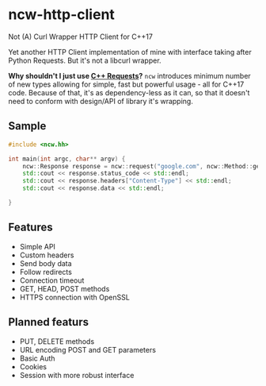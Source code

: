 # ncw-http-client
Not (A) Curl Wrapper HTTP Client for C++17

Yet another HTTP Client implementation of mine with interface taking after Python Requests. But it's not a libcurl wrapper.

**Why shouldn't I just use [C++ Requests](https://github.com/libcpr/cpr)?** `ncw` introduces minimum number of new types allowing for simple, fast but powerful usage - all for C++17 code. Because of that, it's as dependency-less as it can, so that it doesn't need to conform with design/API of library it's wrapping.

## Sample

```c++
#include <ncw.hh>

int main(int argc, char** argv) {
    ncw::Response response = ncw::request("google.com", ncw::Method::get);
    std::cout << response.status_code << std::endl;                     // 200
    std::cout << response.headers["Content-Type"] << std::endl;         // "text/html; charset=ISO-8859-1"
    std::cout << response.data << std::endl;                            // "<!doctype html><html itemscope="" ..."

}
```

## Features

- Simple API
- Custom headers
- Send body data
- Follow redirects
- Connection timeout
- GET, HEAD, POST methods 
- HTTPS connection with OpenSSL

## Planned featurs

- PUT, DELETE methods
- URL encoding POST and GET parameters
- Basic Auth
- Cookies
- Session with more robust interface
